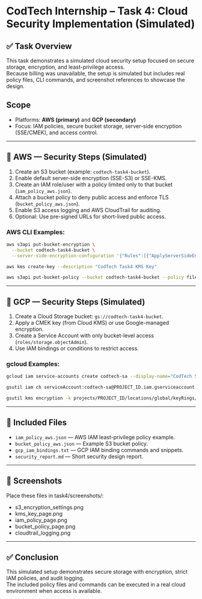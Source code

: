 # CodTech Internship – Task 4: Cloud Security Implementation (Simulated)

## ✅ Task Overview
This task demonstrates a simulated cloud security setup focused on secure storage, encryption, and least-privilege access.  
Because billing was unavailable, the setup is simulated but includes real policy files, CLI commands, and screenshot references to showcase the design.

## Scope
- Platforms: **AWS (primary)** and **GCP (secondary)**
- Focus: IAM policies, secure bucket storage, server-side encryption (SSE/CMEK), and access control.

---

## 🔐 AWS — Security Steps (Simulated)
1. Create an S3 bucket (example: `codtech-task4-bucket`).
2. Enable default server-side encryption (SSE-S3) or SSE-KMS.
3. Create an IAM role/user with a policy limited only to that bucket (`iam_policy_aws.json`).
4. Attach a bucket policy to deny public access and enforce TLS (`bucket_policy_aws.json`).
5. Enable S3 access logging and AWS CloudTrail for auditing.
6. Optional: Use pre-signed URLs for short-lived public access.

### AWS CLI Examples:
```bash
aws s3api put-bucket-encryption \
  --bucket codtech-task4-bucket \
  --server-side-encryption-configuration '{"Rules":[{"ApplyServerSideEncryptionByDefault":{"SSEAlgorithm":"AES256"}}]}'

aws kms create-key --description "CodTech Task4 KMS Key"

aws s3api put-bucket-policy --bucket codtech-task4-bucket --policy file://task4/bucket_policy_aws.json
```
---

## 🔐 GCP — Security Steps (Simulated)
1. Create a Cloud Storage bucket: `gs://codtech-task4-bucket`.
2. Apply a CMEK key (from Cloud KMS) or use Google-managed encryption.
3. Create a Service Account with only bucket-level access (`roles/storage.objectAdmin`).
4. Use IAM bindings or conditions to restrict access.

### gcloud Examples:
```bash
gcloud iam service-accounts create codtech-sa --display-name="CodTech SA"

gsutil iam ch serviceAccount:codtech-sa@PROJECT_ID.iam.gserviceaccount.com:objectAdmin gs://codtech-task4-bucket

gsutil kms encryption -k projects/PROJECT_ID/locations/global/keyRings/kr/cryptoKeys/key gs://codtech-task4-bucket
```
---

## 📁 Included Files
- `iam_policy_aws.json` — AWS IAM least-privilege policy example.
- `bucket_policy_aws.json` — Example S3 bucket policy.
- `gcp_iam_bindings.txt` — GCP IAM binding commands and snippets.
- `security_report.md` — Short security design report.

---

## 📸 Screenshots
Place these files in task4/screenshots/:
- s3_encryption_settings.png
- kms_key_page.png
- iam_policy_page.png
- bucket_policy_page.png
- cloudtrail_logging.png

---

## ✅ Conclusion
This simulated setup demonstrates secure storage with encryption, strict IAM policies, and audit logging.  
The included policy files and commands can be executed in a real cloud environment when access is available.
